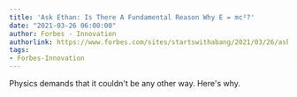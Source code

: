 ```yaml
---
title: 'Ask Ethan: Is There A Fundamental Reason Why E = mc²?'
date: "2021-03-26 06:00:00"
author: Forbes - Innovation
authorlink: https://www.forbes.com/sites/startswithabang/2021/03/26/ask-ethan-is-there-a-fundamental-reason-why-e--mc/
tags:
- Forbes-Innovation
---
```

Physics demands that it couldn't be any other way. Here's why.